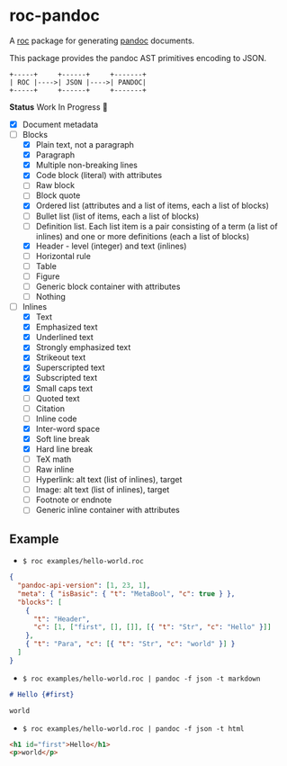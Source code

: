 # roc-pandoc

A [roc](https://www.roc-lang.org) package for generating [pandoc](https://pandoc.org) documents.

This package provides the pandoc AST primitives encoding to JSON.

```
+-----+     +------+     +-------+
| ROC |---->| JSON |---->| PANDOC|
+-----+     +------+     +-------+
```

**Status** Work In Progress 🚧

- [x] Document metadata
- [ ] Blocks
  - [x] Plain text, not a paragraph
  - [x] Paragraph
  - [x] Multiple non-breaking lines
  - [x] Code block (literal) with attributes
  - [ ] Raw block
  - [ ] Block quote
  - [x] Ordered list (attributes and a list of items, each a list of blocks)
  - [ ] Bullet list (list of items, each a list of blocks)
  - [ ] Definition list. Each list item is a pair consisting of a term (a list of inlines) and one or more definitions (each a list of blocks)
  - [x] Header - level (integer) and text (inlines)
  - [ ] Horizontal rule
  - [ ] Table
  - [ ] Figure
  - [ ] Generic block container with attributes
  - [ ] Nothing
- [ ] Inlines
  - [x] Text
  - [x] Emphasized text
  - [x] Underlined text
  - [x] Strongly emphasized text
  - [x] Strikeout text
  - [x] Superscripted text
  - [x] Subscripted text
  - [x] Small caps text
  - [ ] Quoted text
  - [ ] Citation
  - [ ] Inline code
  - [x] Inter-word space
  - [x] Soft line break
  - [x] Hard line break
  - [ ] TeX math
  - [ ] Raw inline
  - [ ] Hyperlink: alt text (list of inlines), target
  - [ ] Image: alt text (list of inlines), target
  - [ ] Footnote or endnote
  - [ ] Generic inline container with attributes

## Example

- `$ roc examples/hello-world.roc`
```json
{
  "pandoc-api-version": [1, 23, 1],
  "meta": { "isBasic": { "t": "MetaBool", "c": true } },
  "blocks": [
    {
      "t": "Header",
      "c": [1, ["first", [], []], [{ "t": "Str", "c": "Hello" }]]
    },
    { "t": "Para", "c": [{ "t": "Str", "c": "world" }] }
  ]
}

```

- `$ roc examples/hello-world.roc | pandoc -f json -t markdown`
```md
# Hello {#first}

world
```

- `$ roc examples/hello-world.roc | pandoc -f json -t html`
```html
<h1 id="first">Hello</h1>
<p>world</p>
```
